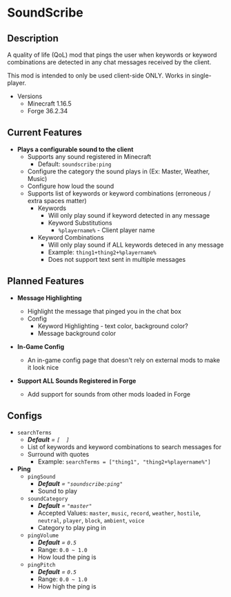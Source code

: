 # SoundScribe
## Description
A quality of life (QoL) mod that pings the user when keywords or keyword combinations are detected in any chat messages received by the client.

This mod is intended to only be used client-side ONLY. Works in single-player.

- Versions
  - Minecraft 1.16.5
  - Forge 36.2.34

## Current Features
- **Plays a configurable sound to the client**
  - Supports any sound registered in Minecraft
    - Default: `soundscribe:ping`
  - Configure the category the sound plays in (Ex: Master, Weather, Music)
  - Configure how loud the sound
  - Supports list of keywords or keyword combinations (erroneous / extra spaces matter)
    - Keywords
      - Will only play sound if keyword detected in any message
      - Keyword Substitutions
        - `%playername%` - Client player name
    - Keyword Combinations
      - Will only play sound if ALL keywords deteced in any message
      - Example: `thing1+thing2+%playername%`
      - Does not support text sent in multiple messages


## Planned Features
- **Message Highlighting**
  - Highlight the message that pinged you in the chat box
  - Config
    - Keyword Highlighting - text color, background color?
    - Message background color


- **In-Game Config**
  - An in-game config page that doesn't rely on external mods to make it look nice


- **Support ALL Sounds Registered in Forge**
  - Add support for sounds from other mods loaded in Forge


## Configs
- `searchTerms`
  - _**Default** = `[  ]`_
  - List of keywords and keyword combinations to search messages for
  - Surround with quotes
    - Example:  `searchTerms = ["thing1", "thing2+%playername%"]`
- **Ping**
  - `pingSound`
    - _**Default** = `"soundscribe:ping"`_
    - Sound to play
  - `soundCategory`
    - _**Default** = `"master"`_
    - Accepted Values:  `master`, `music`, `record`, `weather`, `hostile`, `neutral`, `player`, `block`, `ambient`, `voice`
    - Category to play ping in
  - `pingVolume`
    - _**Default** = `0.5`_
    - Range: `0.0 ~ 1.0`
    - How loud the ping is
  - `pingPitch`
    - _**Default** = `0.5`_
    - Range: `0.0 ~ 1.0`
    - How high the ping is
